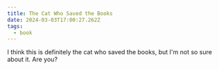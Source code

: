```yaml
---
title: The Cat Who Saved the Books
date: 2024-03-03T17:00:27.262Z
tags:
  - book
---
```

I think this is definitely the cat who saved the books, but I'm not so sure about it. Are you?

